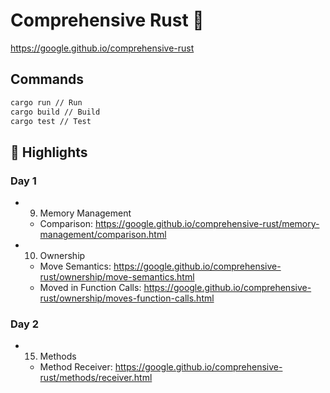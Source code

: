 # Comprehensive Rust 🦀

https://google.github.io/comprehensive-rust

## Commands

```bash
cargo run // Run
cargo build // Build
cargo test // Test
```

## 🔦 Highlights

### Day 1

- 9. Memory Management
  - Comparison: https://google.github.io/comprehensive-rust/memory-management/comparison.html
- 10. Ownership
  - Move Semantics: https://google.github.io/comprehensive-rust/ownership/move-semantics.html
  - Moved in Function Calls: https://google.github.io/comprehensive-rust/ownership/moves-function-calls.html

### Day 2

- 15. Methods
  - Method Receiver: https://google.github.io/comprehensive-rust/methods/receiver.html
